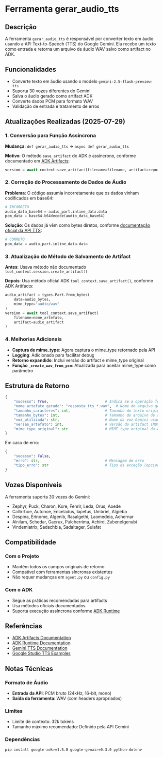 # Ferramenta gerar_audio_tts

## Descrição

A ferramenta `gerar_audio_tts` é responsável por converter texto em áudio usando a API Text-to-Speech (TTS) do Google Gemini. Ela recebe um texto como entrada e retorna um arquivo de áudio WAV salvo como artifact no ADK.

## Funcionalidades

- Converte texto em áudio usando o modelo `gemini-2.5-flash-preview-tts`
- Suporta 30 vozes diferentes do Gemini
- Salva o áudio gerado como artifact ADK
- Converte dados PCM para formato WAV
- Validação de entrada e tratamento de erros

## Atualizações Realizadas (2025-07-29)

### 1. Conversão para Função Assíncrona

**Mudança**: `def gerar_audio_tts` → `async def gerar_audio_tts`

**Motivo**: O método `save_artifact` do ADK é assíncrono, conforme documentado em [ADK Artifacts](https://google.github.io/adk-docs/artifacts/):
```python
version = await context.save_artifact(filename=filename, artifact=report_artifact)
```

### 2. Correção do Processamento de Dados de Áudio

**Problema**: O código assumia incorretamente que os dados vinham codificados em base64:
```python
# INCORRETO
audio_data_base64 = audio_part.inline_data.data
pcm_data = base64.b64decode(audio_data_base64)
```

**Solução**: Os dados já vêm como bytes diretos, conforme [documentação oficial da API TTS](https://google.github.io/adk-docs/streaming/custom-streaming/):
```python
# CORRETO
pcm_data = audio_part.inline_data.data
```

### 3. Atualização do Método de Salvamento de Artifact

**Antes**: Usava método não documentado `tool_context.session.create_artifact()`

**Depois**: Usa método oficial ADK `tool_context.save_artifact()`, conforme [ADK Artifacts](https://google.github.io/adk-docs/artifacts/):
```python
audio_artifact = types.Part.from_bytes(
    data=audio_bytes,
    mime_type="audio/wav"
)
version = await tool_context.save_artifact(
    filename=nome_artefato,
    artifact=audio_artifact
)
```

### 4. Melhorias Adicionais

- **Captura de mime_type**: Agora captura o mime_type retornado pela API
- **Logging**: Adicionado para facilitar debug
- **Retorno expandido**: Inclui versão do artifact e mime_type original
- **Função `_create_wav_from_pcm`**: Atualizada para aceitar mime_type como parâmetro

## Estrutura de Retorno

```python
{
    "sucesso": True,                          # Indica se a operação foi bem-sucedida
    "nome_artefato_gerado": "resposta_tts_*.wav",  # Nome do arquivo gerado
    "tamanho_caracteres": int,                # Tamanho do texto original
    "tamanho_bytes": int,                     # Tamanho do arquivo de áudio
    "voz_utilizada": str,                     # Nome da voz Gemini usada
    "versao_artefato": int,                   # Versão do artifact (NOVO)
    "mime_type_original": str                 # MIME type original da API (NOVO)
}
```

Em caso de erro:
```python
{
    "sucesso": False,
    "erro": str,                              # Mensagem de erro
    "tipo_erro": str                          # Tipo da exceção (opcional)
}
```

## Vozes Disponíveis

A ferramenta suporta 30 vozes do Gemini:
- Zephyr, Puck, Charon, Kore, Fenrir, Leda, Orus, Aoede
- Callirrhoe, Autonoe, Enceladus, Iapetus, Umbriel, Algieba
- Despina, Erinome, Algenib, Rasalgethi, Laomedeia, Achernar
- Alnilam, Schedar, Gacrux, Pulcherrima, Achird, Zubenelgenubi
- Vindemiatrix, Sadachbia, Sadaltager, Sulafat

## Compatibilidade

### Com o Projeto
- Mantém todos os campos originais de retorno
- Compatível com ferramentas síncronas existentes
- Não requer mudanças em `agent.py` ou `config.py`

### Com o ADK
- Segue as práticas recomendadas para artifacts
- Usa métodos oficiais documentados
- Suporta execução assíncrona conforme [ADK Runtime](https://google.github.io/adk-docs/runtime/)

## Referências

- [ADK Artifacts Documentation](https://google.github.io/adk-docs/artifacts/)
- [ADK Runtime Documentation](https://google.github.io/adk-docs/runtime/)
- [Gemini TTS Documentation](.desenvolvedor/documentacao_adk/doc_gemini_modelos/api_text_to_speach.md)
- [Google Studio TTS Examples](https://aistudio.google.com/)

## Notas Técnicas

### Formato de Áudio
- **Entrada da API**: PCM bruto (24kHz, 16-bit, mono)
- **Saída da ferramenta**: WAV (com headers apropriados)

### Limites
- Limite de contexto: 32k tokens
- Tamanho máximo recomendado: Definido pela API Gemini

### Dependências
```bash
pip install google-adk>=1.5.0 google-genai>=0.3.0 python-dotenv
```